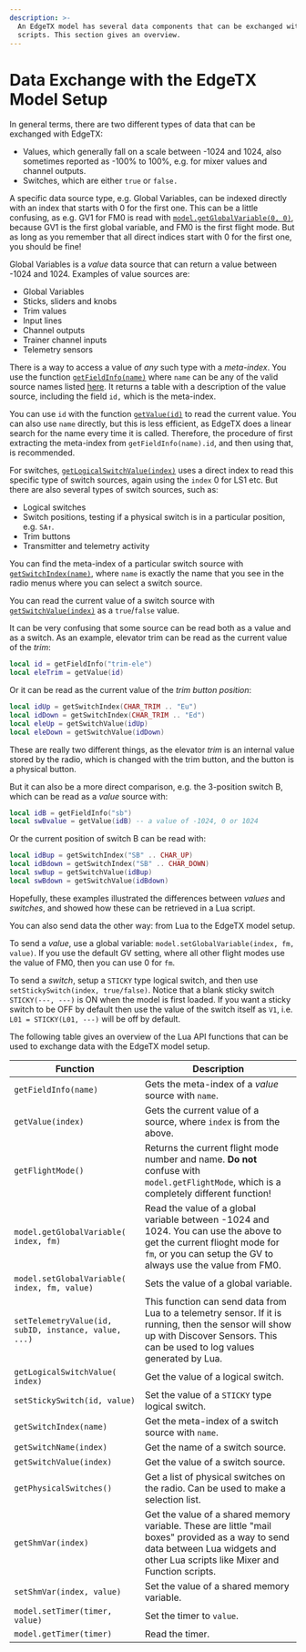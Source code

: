 ```yaml
---
description: >-
  An EdgeTX model has several data components that can be exchanged with Lua
  scripts. This section gives an overview.
---
```


# Data Exchange with the EdgeTX Model Setup

In general terms, there are two different types of data that can be exchanged with EdgeTX:

* Values, which generally fall on a scale between -1024 and 1024, also sometimes reported as -100% to 100%, e.g. for mixer values and channel outputs.
* Switches, which are either `true` or `false.`

A specific data source type, e.g. Global Variables, can be indexed directly with an index that starts with 0 for the first one. This can be a little confusing, as e.g. GV1 for FM0 is read with [`model.getGlobalVariable(0, 0)`](../part\_iii\_-\_opentx\_lua\_api\_reference/model-functions-less-than-greater-than-luadoc-begin-model/getglobalvariable.md), because GV1 is the first global variable, and FM0 is the first flight mode. But as long as you remember that all direct indices start with 0 for the first one, you should be fine!

Global Variables is a _value_ data source that can return a value between -1024 and 1024. Examples of value sources are:

* Global Variables
* Sticks, sliders and knobs
* Trim values
* Input lines
* Channel outputs
* Trainer channel inputs
* Telemetry sensors

There is a way to access a value of _any_ such type with a _meta-index_. You use the function [`getFieldInfo(name)`](../part\_iii\_-\_opentx\_lua\_api\_reference/general-functions-less-than-greater-than-luadoc-begin-general/getfieldinfo.md) where `name` can be any of the valid source names listed [here](../part\_iii\_-\_opentx\_lua\_api\_reference/general-functions-less-than-greater-than-luadoc-begin-general/getfieldinfo.md). It returns a table with a description of the value source, including the field `id,` which is the meta-index.

You can use `id` with the function [`getValue(id)`](../part\_iii\_-\_opentx\_lua\_api\_reference/general-functions-less-than-greater-than-luadoc-begin-general/getvalue.md) to read the current value. You can also use `name` directly, but this is less efficient, as EdgeTX does a linear search for the name every time it is called. Therefore, the procedure of first extracting the meta-index from `getFieldInfo(name).id`, and then using that, is recommended.

For switches, [`getLogicalSwitchValue(index)`](../part\_iii\_-\_opentx\_lua\_api\_reference/general-functions-less-than-greater-than-luadoc-begin-general/getlogicalswitchvalue-id.md) uses a direct index to read this specific type of switch sources, again using the `index` 0 for LS1 etc. But there are also several types of switch sources, such as:

* Logical switches
* Switch positions, testing if a physical switch is in a particular position, e.g. `SA↑`.&#x20;
* Trim buttons
* Transmitter and telemetry activity

You can find the meta-index of a particular switch source with [`getSwitchIndex(name)`](../part\_iii\_-\_opentx\_lua\_api\_reference/general-functions-less-than-greater-than-luadoc-begin-general/getswitchindex-positionname.md), where `name` is exactly the name that you see in the radio menus where you can select a switch source.

You can read the current value of a switch source with [`getSwitchValue(index)`](../part\_iii\_-\_opentx\_lua\_api\_reference/general-functions-less-than-greater-than-luadoc-begin-general/getswitchvalue-switchindex.md) as a `true`/`false` value.

It can be very confusing that some source can be read both as a value and as a switch. As an example, elevator trim can be read as the current value of the _trim_:&#x20;

```lua
local id = getFieldInfo("trim-ele")
local eleTrim = getValue(id)
```

Or it can be read as the current value of the _trim button position_:

```lua
local idUp = getSwitchIndex(CHAR_TRIM .. "Eu")
local idDown = getSwitchIndex(CHAR_TRIM .. "Ed")
local eleUp = getSwitchValue(idUp)
local eleDown = getSwitchValue(idDown)
```

These are really two different things, as the elevator _trim_ is an internal value stored by the radio, which is changed with the trim button, and the button is a physical button.

But it can also be a more direct comparison, e.g. the 3-position switch B, which can be read as a _value_ source with:

```lua
local idB = getFieldInfo("sb")
local swBvalue = getValue(idB) -- a value of -1024, 0 or 1024
```

Or the current position of switch B can be read with:

```lua
local idBup = getSwitchIndex("SB" .. CHAR_UP)
local idBdown = getSwitchIndex("SB" .. CHAR_DOWN)
local swBup = getSwitchValue(idBup)
local swBdown = getSwitchValue(idBdown)
```

Hopefully, these examples illustrated the differences between _values_ and _switches_, and showed how these can be retrieved in a Lua script.

You can also send data the other way: from Lua to the EdgeTX model setup.

To send a _value_, use a global variable: `model.setGlobalVariable(index, fm, value)`. If you use the default GV setting, where all other flight modes use the value of FM0, then you can use 0 for `fm`.

To send a _switch_, setup a `STICKY` type logical switch, and then use `setStickySwitch(index, true/false)`.  Notice that a blank sticky switch `STICKY(---, ---)` is ON when the model is first loaded. If you want a sticky switch to be OFF by default then use the value of the switch itself as `V1`, i.e. `L01 = STICKY(L01, ---)` will be off by default.

The following table gives an overview of the Lua API functions that can be used to exchange data with the EdgeTX model setup.

| Function                                             | Description                                                                                                                                                                           |
| ---------------------------------------------------- | ------------------------------------------------------------------------------------------------------------------------------------------------------------------------------------- |
| `getFieldInfo(name)`                                 | Gets the meta-index of a _value_ source with `name`.                                                                                                                                  |
| `getValue(index)`                                    | Gets the current value of a source, where `index` is from the above.                                                                                                                  |
| `getFlightMode()`                                    | Returns the current flight mode number and name.  **Do not** confuse with `model.getFlightMode`, which is a completely different function!                                            |
| `model.getGlobalVariable( index, fm)`                | Read the value of a global variable between -1024 and 1024. You can use the above to get the current flioght mode for `fm`, or you can setup the GV to always use the value from FM0. |
| `model.setGlobalVariable( index, fm, value)`         | Sets the value of a global variable.                                                                                                                                                  |
| `setTelemetryValue(id, subID, instance, value, ...)` | This function can send data from Lua to a telemetry sensor. If it is running, then the sensor will show up with Discover Sensors. This can be used to log values generated by Lua.    |
| `getLogicalSwitchValue( index)`                      | Get the value of a logical switch.                                                                                                                                                    |
| `setStickySwitch(id, value)`                         | Set the value of a `STICKY` type logical switch.                                                                                                                                      |
| `getSwitchIndex(name)`                               | Get the meta-index of a switch source with `name`.                                                                                                                                    |
| `getSwitchName(index)`                               | Get the name of a switch source.                                                                                                                                                      |
| `getSwitchValue(index)`                              | Get the value of a switch source.                                                                                                                                                     |
| `getPhysicalSwitches()`                              | Get a list of physical switches on the radio. Can be used to make a selection list.                                                                                                   |
| `getShmVar(index)`                                   | Get the value of a shared memory variable. These are little "mail boxes" provided as a way to send data between Lua widgets and other Lua scripts like Mixer and Function scripts.    |
| `setShmVar(index, value)`                            | Set the value of a shared memory variable.                                                                                                                                            |
| `model.setTimer(timer, value)`                       | Set the timer to `value`.                                                                                                                                                             |
| `model.getTimer(timer)`                              | Read the timer.                                                                                                                                                                       |

